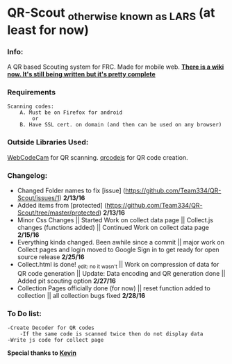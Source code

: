 # QR-Scout <sub>otherwise known as LARS</sub> (at least for now)

### Info:
A QR based Scouting system for FRC. Made for mobile web.
**[There is a wiki now. It's still being written but it's pretty complete](https://github.com/Team334/QR-Scout/wiki)**
### Requirements
	Scanning codes: 
		A. Must be on Firefox for android
			or
		B. Have SSL cert. on domain (and then can be used on any browser)



### Outside Libraries Used:
[WebCodeCam](https://github.com/andrastoth/WebCodeCam) for QR scanning. 
[qrcodejs](https://github.com/davidshimjs/qrcodejs) for QR code creation. 

### Changelog:
- Changed Folder names to fix [issue] (https://github.com/Team334/QR-Scout/issues/1) **2/13/16**
- Added items from [protected] (https://github.com/Team334/QR-Scout/tree/master/protected) **2/13/16** 
- Minor Css Changes || Started Work on collect data page || Collect.js changes (functions added) || Continued Work on collect data page **2/15/16**
- Everything kinda changed. Been awhile since a commit || major work on Collect pages and login moved to Google Sign in to get ready for open source release **2/25/16**
- Collect.html is done! <sub>edit: no it wasn't</sub> || Work on compression of data for QR code generation || Update: Data encoding and QR generation done || Added pit scouting option **2/27/16**
- Collection Pages officially done (for now) || reset function added to collection || all collection bugs fixed **2/28/16**

### To Do list:
	-Create Decoder for QR codes
		-If the same code is scanned twice then do not display data 
	-Write js code for collect page

**Special thanks to [Kevin](https://github.com/furryfaust)**